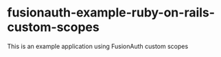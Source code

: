# fusionauth-example-ruby-on-rails-custom-scopes
This is an example application using FusionAuth custom scopes
